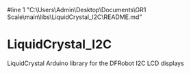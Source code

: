 #line 1 "C:\\Users\\Admin\\Desktop\\Documents\\GR1 Scale\\main\\libs\\LiquidCrystal_I2C\\README.md"
# LiquidCrystal_I2C
LiquidCrystal Arduino library for the DFRobot I2C LCD displays
